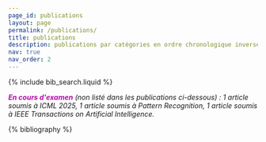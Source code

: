 ```yaml
---
page_id: publications
layout: page
permalink: /publications/
title: publications
description: publications par catégories en ordre chronologique inverse.
nav: true
nav_order: 2
---
```


<!-- _pages/publications.md -->

<!-- Bibsearch Feature -->

{% include bib_search.liquid %}

***<span style="color:#b509ac">En cours d'examen</span>*** *(non listé dans les publications ci-dessous) : 1 article soumis à ICML 2025, 1 article soumis à Pattern Recognition, 1 article soumis à IEEE Transactions on Artificial Intelligence.*
<div class="publications">

{% bibliography %}

</div>